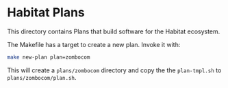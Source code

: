 # Habitat Plans

This directory contains Plans that build software for the Habitat ecosystem.

The Makefile has a target to create a new plan. Invoke it with:

```bash
make new-plan plan=zombocom
```

This will create a `plans/zombocom` directory and copy the the `plan-tmpl.sh` to `plans/zombocom/plan.sh`.
